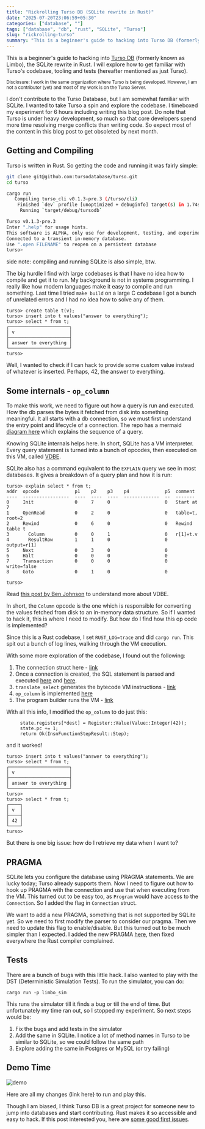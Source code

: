 ```yaml
---
title: "Rickrolling Turso DB (SQLite rewrite in Rust)"
date: "2025-07-20T23:06:59+05:30"
categories: ["database", ""]
tags: ["database", "db", "rust", "SQLite", "Turso"]
slug: "rickrolling-turso"
summary: "This is a beginner's guide to hacking into Turso DB (formerly known as Limbo), the SQLite rewrite in Rust. I will explore how to get familiar with Turso's codebase, tooling and tests"
---
```


This is a beginner's guide to hacking into [Turso DB](https://github.com/tursodatabase/turso) (formerly known as Limbo), the SQLite rewrite in Rust. I will explore how to get familiar with Turso's codebase, tooling and tests (hereafter mentioned as just Turso).

<small>Disclosure: I work in the same organization where Turso is being developed. However, I am not a contributor (yet) and most of my work is on the Turso Server.</small>

I don't contribute to the Turso Database, but I am somewhat familiar with SQLite. I wanted to take Turso a spin and explore the codebase. I timeboxed my experiment for 6 hours including writing this blog post. Do note that Turso is under heavy development, so much so that core developers spend more time resolving merge conflicts than writing code. So expect most of the content in this blog post to get obsoleted by next month.

## Getting and Compiling

Turso is written in Rust. So getting the code and running it was fairly simple:

```bash
git clone git@github.com:tursodatabase/turso.git
cd turso

cargo run
   Compiling turso_cli v0.1.3-pre.3 (/turso/cli)
    Finished `dev` profile [unoptimized + debuginfo] target(s) in 1.74s
     Running `target/debug/tursodb`

Turso v0.1.3-pre.3
Enter ".help" for usage hints.
This software is ALPHA, only use for development, testing, and experimentation.
Connected to a transient in-memory database.
Use ".open FILENAME" to reopen on a persistent database
turso>
```

side note: compiling and running SQLite is also simple, btw.

The big hurdle I find with large codebases is that I have no idea how to compile and get it to run. My background is not in systems programming. I really like how modern languages make it easy to compile and run something. Last time I tried `make build` on a large C codebase I got a bunch of unrelated errors and I had no idea how to solve any of them.

```
turso> create table t(v);
turso> insert into t values("answer to everything");
turso> select * from t;
┌──────────────────────┐
│ v                    │
├──────────────────────┤
│ answer to everything │
└──────────────────────┘
turso>
```

Well, I wanted to check if I can hack to provide some custom value instead of whatever is inserted. Perhaps, 42, the answer to everything.

## Some internals - `op_column`

To make this work, we need to figure out how a query is run and executed. How the db parses the bytes it fetched from disk into something meaningful. It all starts with a db connection, so we must first understand the entry point and lifecycle of a connection. The repo has a mermaid [diagram here](https://github.com/tursodatabase/turso/blob/main/docs/manual.md#appendix-a-limbo-internals) which explains the sequence of a query.

Knowing SQLite internals helps here. In short, SQLite has a VM interpreter. Every query statement is turned into a bunch of opcodes, then executed on this VM, called [VDBE](https://www.sqlite.org/opcode.html).

SQLite also has a command equivalent to the `EXPLAIN` query we see in most databases. It gives a breakdown of a query plan and how it is run:

```
turso> explain select * from t;
addr  opcode             p1    p2    p3    p4             p5  comment
----  -----------------  ----  ----  ----  -------------  --  -------
0     Init               0     7     0                    0   Start at 7
1     OpenRead           0     2     0                    0   table=t, root=2
2     Rewind             0     6     0                    0   Rewind table t
3       Column           0     0     1                    0   r[1]=t.v
4       ResultRow        1     1     0                    0   output=r[1]
5     Next               0     3     0                    0
6     Halt               0     0     0                    0
7     Transaction        0     0     0                    0   write=false
8     Goto               0     1     0                    0

turso>
```

Read [this post by Ben Johnson](https://fly.io/blog/sqlite-virtual-machine) to understand more about VDBE.

In short, the `Column` opcode is the one which is responsible for converting the values fetched from disk to an in-memory data structure. So if I wanted to hack it, this is where I need to modify. But how do I find how this op code is implemented?

Since this is a Rust codebase, I set `RUST_LOG=trace` and did `cargo run`. This spit out a bunch of log lines, walking through the VM execution.

With some more exploration of the codebase, I found out the following:

1. The connection struct here - [link](https://github.com/tursodatabase/turso/blob/55b5e45231da9b38b4b05abf1f45dae88a33dbf7/core/lib.rs#L552-L573)
2. Once a connection is created, the SQL statement is parsed and executed [here](https://github.com/tursodatabase/turso/blob/55b5e45231da9b38b4b05abf1f45dae88a33dbf7/core/lib.rs#L577) and [here](https://github.com/tursodatabase/turso/blob/55b5e45231da9b38b4b05abf1f45dae88a33dbf7/core/lib.rs#L637).
3. `translate_select` generates the bytecode VM instructions - [link](https://github.com/tursodatabase/turso/blob/be0a607ba8efeb041f2b28b82a32e5e74438c18f/core/translate/select.rs#L27-L26)
4. `op_column` is implemented [here](https://github.com/tursodatabase/turso/blob/6506b3147d7ccc328553ab96e37b5613888a2d07/core/vdbe/execute.rs#L1357-L1363)
5. The program builder runs the VM - [link](http://github.com/tursodatabase/turso/blob/bbd7f32d80aa0284bd703e3bc69984c3f427f0df/core/vdbe/mod.rs#L371)

With all this info, I modified the `op_column` to do just this:

```
     state.registers[*dest] = Register::Value(Value::Integer(42));
     state.pc += 1;
     return Ok(InsnFunctionStepResult::Step);
```

and it worked!

```
turso> insert into t values("answer to everything");
turso> select * from t;
┌──────────────────────┐
│ v                    │
├──────────────────────┤
│ answer to everything │
└──────────────────────┘
turso>
turso> select * from t;
┌────┐
│ v  │
├────┤
│ 42 │
└────┘
turso>
```

But there is one big issue: how do I retrieve my data when I want to?

## PRAGMA

SQLite lets you configure the database using PRAGMA statements. We are lucky today; Turso already supports them. Now I need to figure out how to hook up PRAGMA with the connection and use that when executing from the VM. This turned out to be easy too, as `Program` would have access to the `Connection`. So I added the flag in `Connection` struct.

We want to add a new PRAGMA, something that is not supported by SQLite yet. So we need to first modify the parser to consider our pragma. Then we need to update this flag to enable/disable. But this turned out to be much simpler than I expected. I added the new PRAGMA [here](https://github.com/tursodatabase/turso/blob/6506b3147d7ccc328553ab96e37b5613888a2d07/vendored/sqlite3-parser/src/parser/ast/mod.rs#L1745), then fixed everywhere the Rust compiler complained.

## Tests

There are a bunch of bugs with this little hack. I also wanted to play with the DST (Deterministic Simulation Tests). To run the simulator, you can do:

```
cargo run -p limbo_sim
```

This runs the simulator till it finds a bug or till the end of time. But unfortunately my time ran out, so I stopped my experiment. So next steps would be:

1. Fix the bugs and add tests in the simulator
2. Add the same in SQLite. I notice a lot of method names in Turso to be similar to SQLite, so we could follow the same path
3. Explore adding the same in Postgres or MySQL (or try failing)

## Demo Time

![demo](https://github.com/user-attachments/assets/0c23ce89-f186-4c2a-bd2b-8e430cb92d4c)

Here are all my changes {link here} to run and play this.

Though I am biased, I think Turso DB is a great project for someone new to jump into databases and start contributing. Rust makes it so accessible and easy to hack. If this post interested you, here are [some good first issues](https://github.com/tursodatabase/turso/issues?q=is%3Aissue%20state%3Aopen%20label%3A%22good%20first%20issue%22).
